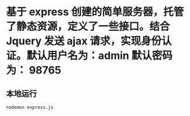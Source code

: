 # 基于 express 创建的简单服务器，托管了静态资源，定义了一些接口。结合 Jquery 发送 ajax 请求，实现身份认证。默认用户名为：admin 默认密码为： 98765

## 本地运行
```nodemon express.js```
